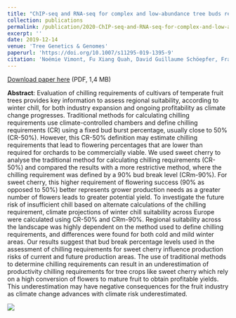 ```yaml
---
title: "ChIP-seq and RNA-seq for complex and low-abundance tree buds reveal chromatin and expression co-dynamics during sweet cherry bud dormancy"
collection: publications
permalink: /publication/2020-ChIP-seq-and-RNA-seq-for-complex-and-low-abundance-tree-buds-reveal-chromatin-and-expression-co-dynamics-during-sweet-cherry-bud-dormancy
excerpt: ''
date: 2019-12-14
venue: 'Tree Genetics & Genomes'
paperurl: 'https://doi.org/10.1007/s11295-019-1395-9'
citation: 'Noémie Vimont, Fu Xiang Quah, David Guillaume Schöepfer, François Roudier, Elisabeth Dirlewanger, Philip A. Wigge, Bénédicte Wenden, Sandra Cortijo (2019), "ChIP-seq and RNA-seq for complex and low-abundance tree buds reveal chromatin and expression co-dynamics during sweet cherry bud dormancy", <i>Tree Genetics & Genomes</i>, Volume 16, Article 9'
---
```

<i class="ai ai-biorxiv"></i> [Download paper here](https://www.biorxiv.org/content/early/2018/11/12/285361.full.pdf) (PDF, 1,4 MB)

**Abstract**: Evaluation of chilling requirements of cultivars of temperate fruit trees provides key information to assess regional suitability, according to winter chill, for both industry expansion and ongoing profitability as climate change progresses. Traditional methods for calculating chilling requirements use climate-controlled chambers and define chilling requirements (CR) using a fixed bud burst percentage, usually close to 50% (CR-50%). However, this CR-50% definition may estimate chilling requirements that lead to flowering percentages that are lower than required for orchards to be commercially viable. We used sweet cherry to analyse the traditional method for calculating chilling requirements (CR-50%) and compared the results with a more restrictive method, where the chilling requirement was defined by a 90% bud break level (CRm-90%). For sweet cherry, this higher requirement of flowering success (90% as opposed to 50%) better represents grower production needs as a greater number of flowers leads to greater potential yield. To investigate the future risk of insufficient chill based on alternate calculations of the chilling requirement, climate projections of winter chill suitability across Europe were calculated using CR-50% and CRm-90%. Regional suitability across the landscape was highly dependent on the method used to define chilling requirements, and differences were found for both cold and mild winter areas. Our results suggest that bud break percentage levels used in the assessment of chilling requirements for sweet cherry influence production risks of current and future production areas. The use of traditional methods to determine chilling requirements can result in an underestimation of productivity chilling requirements for tree crops like sweet cherry which rely on a high conversion of flowers to mature fruit to obtain profitable yields. This underestimation may have negative consequences for the fruit industry as climate change advances with climate risk underestimated.

<img src='/bwenden/images/European-maps-winter-chill.png' />

<script type="text/javascript" src="https://d1bxh8uas1mnw7.cloudfront.net/assets/embed.js"></script><div class="altmetric-embed" data-badge-type="donut" data-altmetric-id="51498603" />

